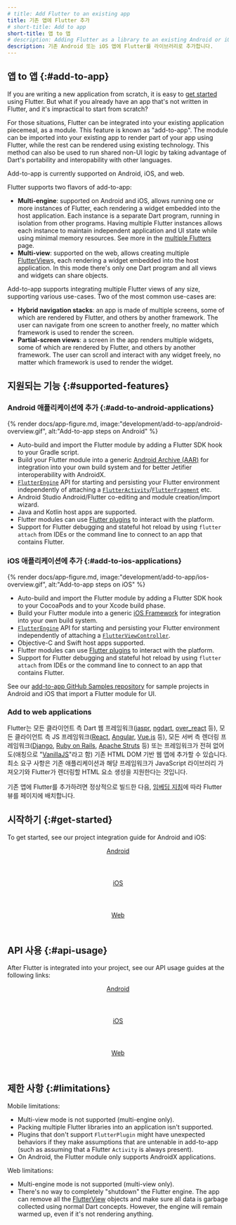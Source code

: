```yaml
---
# title: Add Flutter to an existing app
title: 기존 앱에 Flutter 추가
# short-title: Add to app
short-title: 앱 to 앱
# description: Adding Flutter as a library to an existing Android or iOS app.
description: 기존 Android 또는 iOS 앱에 Flutter를 라이브러리로 추가합니다.
---
```


## 앱 to 앱 {:#add-to-app}

If you are writing a new application from scratch, it is easy to [get started][]
using Flutter. But what if you already have an app that's not written in
Flutter, and it's impractical to start from scratch?

For those situations, Flutter can be integrated into your existing application
piecemeal, as a module. This feature is known as "add-to-app". The module can be
imported into your existing app to render part of your app using Flutter, while
the rest can be rendered using existing technology. This method can also be used
to run shared non-UI logic by taking advantage of Dart's portability and
interopability with other languages.

Add-to-app is currently supported on Android, iOS, and web.

Flutter supports two flavors of add-to-app:

- **Multi-engine**: supported on Android and iOS, allows running one or more
  instances of Flutter, each rendering a widget embedded into the host
  application. Each instance is a separate Dart program, running in isolation
  from other programs. Having multiple Flutter instances allows each instance to
  maintain independent application and UI state while using minimal memory
  resources. See more in the [multiple Flutters][] page.
- **Multi-view**: supported on the web, allows creating multiple
  [FlutterView][]s, each rendering a widget embedded into the host application.
  In this mode there's only one Dart program and all views and widgets can share
  objects.

Add-to-app supports integrating multiple Flutter views of any size, supporting
various use-cases. Two of the most common use-cases are:

* **Hybrid navigation stacks**: an app is made of multiple screens, some of
  which are rendered by Flutter, and others by another framework. The user can
  navigate from one screen to another freely, no matter which framework is used
  to render the screen.
* **Partial-screen views**: a screen in the app renders multiple widgets, some
  of which are rendered by Flutter, and others by another framework. The user
  can scroll and interact with any widget freely, no matter which framework is
  used to render the widget.

## 지원되는 기능 {:#supported-features}

### Android 애플리케이션에 추가 {:#add-to-android-applications}

{% render docs/app-figure.md, image:"development/add-to-app/android-overview.gif", alt:"Add-to-app steps on Android" %}

* Auto-build and import the Flutter module by adding a
  Flutter SDK hook to your Gradle script.
* Build your Flutter module into a generic
  [Android Archive (AAR)][] for integration into your
  own build system and for better Jetifier interoperability
  with AndroidX.
* [`FlutterEngine`][java-engine] API for starting and persisting
  your Flutter environment independently of attaching a
  [`FlutterActivity`][]/[`FlutterFragment`][] etc.
* Android Studio Android/Flutter co-editing and module
  creation/import wizard.
* Java and Kotlin host apps are supported.
* Flutter modules can use [Flutter plugins][] to interact
  with the platform.
* Support for Flutter debugging and stateful hot reload by
  using `flutter attach` from IDEs or the command line to
  connect to an app that contains Flutter.

### iOS 애플리케이션에 추가 {:#add-to-ios-applications}

{% render docs/app-figure.md, image:"development/add-to-app/ios-overview.gif", alt:"Add-to-app steps on iOS" %}

* Auto-build and import the Flutter module by adding a Flutter
  SDK hook to your CocoaPods and to your Xcode build phase.
* Build your Flutter module into a generic [iOS Framework][]
  for integration into your own build system.
* [`FlutterEngine`][ios-engine] API for starting and persisting
  your Flutter environment independently of attaching a
  [`FlutterViewController`][].
* Objective-C and Swift host apps supported.
* Flutter modules can use [Flutter plugins][] to interact
  with the platform.
* Support for Flutter debugging and stateful hot reload by
  using `flutter attach` from IDEs or the command line to
  connect to an app that contains Flutter.

See our [add-to-app GitHub Samples repository][]
for sample projects in Android and iOS that import
a Flutter module for UI.

### Add to web applications

Flutter는 모든 클라이언트 측 Dart 웹 프레임워크([jaspr][], [ngdart][], [over_react][] 등), 
모든 클라이언트 측 JS 프레임워크([React][], [Angular][], [Vue.js][] 등), 
모든 서버 측 렌더링 프레임워크([Django][], [Ruby on Rails][], [Apache Struts][] 등) 또는 
프레임워크가 전혀 없어도(애칭으로 "[VanillaJS][]"라고 함) 기존 HTML DOM 기반 웹 앱에 추가할 수 있습니다. 
최소 요구 사항은 기존 애플리케이션과 해당 프레임워크가 JavaScript 라이브러리 가져오기와 
Flutter가 렌더링할 HTML 요소 생성을 지원한다는 것입니다.

기존 앱에 Flutter를 추가하려면 정상적으로 빌드한 다음, 
[임베딩 지침][embedding instructions]에 따라 Flutter 뷰를 페이지에 배치합니다.

[jaspr]: https://pub.dev/packages/jaspr
[ngdart]: https://pub.dev/packages/ngdart
[over_react]: https://pub.dev/packages/over_react
[React]: https://react.dev/
[Angular]: https://angular.dev/
[Vue.js]: https://vuejs.org/
[Django]: https://www.djangoproject.com/
[Ruby on Rails]: https://rubyonrails.org/
[Apache Struts]: https://struts.apache.org/
[VanillaJS]: http://vanilla-js.com/
[embedding instructions]: {{site.docs}}/platform-integration/web/embedding-flutter-web#embedded-mode

## 시작하기 {:#get-started}

To get started, see our project integration guide for
Android and iOS:

<div class="card-grid">
  <a class="card" href="/add-to-app/android/project-setup">
    <div class="card-body">
      <header class="card-title text-center">
        Android
      </header>
    </div>
  </a>
  <a class="card" href="/add-to-app/ios/project-setup">
    <div class="card-body">
      <header class="card-title text-center">
        iOS
      </header>
    </div>
  </a>
  <a class="card" href="/platform-integration/web/embedding-flutter-web#embedded-mode">
    <div class="card-body">
      <header class="card-title text-center">
        Web
      </header>
    </div>
  </a>
</div>

## API 사용 {:#api-usage}

After Flutter is integrated into your project,
see our API usage guides at the following links:

<div class="card-grid">
  <a class="card" href="/add-to-app/android/add-flutter-screen">
    <div class="card-body">
      <header class="card-title text-center">
        Android
      </header>
    </div>
  </a>
  <a class="card" href="/add-to-app/ios/add-flutter-screen">
    <div class="card-body">
      <header class="card-title text-center">
        iOS
      </header>
    </div>
  </a>
  <a class="card" href="/platform-integration/web/embedding-flutter-web#manage-flutter-views-from-js">
    <div class="card-body">
      <header class="card-title text-center">
        Web
      </header>
    </div>
  </a>
</div>

## 제한 사항 {:#limitations}

Mobile limitations:

* Multi-view mode is not supported (multi-engine only).
* Packing multiple Flutter libraries into an
  application isn't supported.
* Plugins that don't support `FlutterPlugin` might have unexpected
  behaviors if they make assumptions that are untenable in add-to-app
  (such as assuming that a Flutter `Activity` is always present).
* On Android, the Flutter module only supports AndroidX applications.

Web limitations:

* Multi-engine mode is not supported (multi-view only).
* There's no way to completely "shutdown" the Flutter engine. The app can remove
  all the [FlutterView][] objects and make sure all data is garbage collected
  using normal Dart concepts. However, the engine will remain warmed up, even if
  it's not rendering anything.

[get started]: /get-started/codelab
[add-to-app GitHub Samples repository]: {{site.repo.samples}}/tree/main/add_to_app
[Android Archive (AAR)]: {{site.android-dev}}/studio/projects/android-library
[Flutter plugins]: {{site.pub}}/flutter
[`FlutterActivity`]: {{site.api}}/javadoc/io/flutter/embedding/android/FlutterActivity.html
[java-engine]: {{site.api}}/javadoc/io/flutter/embedding/engine/FlutterEngine.html
[ios-engine]: {{site.api}}/ios-embedder/interface_flutter_engine.html
[FlutterFire]: {{site.github}}/firebase/flutterfire/tree/master/packages
[`FlutterFragment`]: {{site.api}}/javadoc/io/flutter/embedding/android/FlutterFragment.html
[`FlutterPlugin`]: {{site.api}}/javadoc/io/flutter/embedding/engine/plugins/FlutterPlugin.html
[`FlutterViewController`]: {{site.api}}/ios-embedder/interface_flutter_view_controller.html
[iOS Framework]: {{site.apple-dev}}/library/archive/documentation/MacOSX/Conceptual/BPFrameworks/Concepts/WhatAreFrameworks.html
[maintained by the Flutter team]: {{site.repo.packages}}/tree/main/packages
[multiple Flutters]: /add-to-app/multiple-flutters
[FlutterView]: https://api.flutter.dev/flutter/dart-ui/FlutterView-class.html
